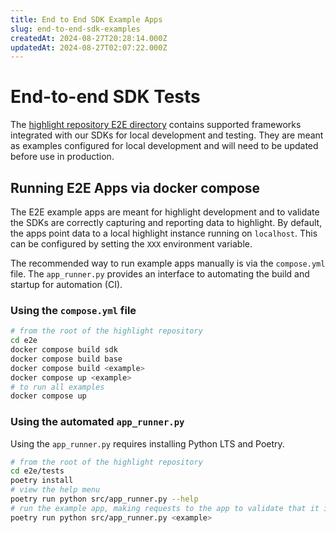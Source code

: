 ```yaml
---
title: End to End SDK Example Apps
slug: end-to-end-sdk-examples
createdAt: 2024-08-27T20:28:14.000Z
updatedAt: 2024-08-27T02:07:22.000Z
---
```


# End-to-end SDK Tests

The [highlight repository E2E directory](https://github.com/highlight/highlight/tree/main/e2e) contains 
supported frameworks integrated with our SDKs for local development and testing.
They are meant as examples configured for local development and will need to be updated before use in production.

## Running E2E Apps via docker compose

The E2E example apps are meant for highlight development and to validate
the SDKs are correctly capturing and reporting data to highlight. By default, the apps
point data to a local highlight instance running on `localhost`. This can be configured
by setting the `XXX` environment variable.

The recommended way to run example apps manually is via the `compose.yml` file. The
`app_runner.py` provides an interface to automating the build and startup for automation (CI).

### Using the `compose.yml` file

```bash
# from the root of the highlight repository
cd e2e
docker compose build sdk
docker compose build base
docker compose build <example>
docker compose up <example>
# to run all examples
docker compose up
```

### Using the automated `app_runner.py`

Using the `app_runner.py` requires installing Python LTS and Poetry.

```bash
# from the root of the highlight repository
cd e2e/tests
poetry install
# view the help menu
poetry run python src/app_runner.py --help
# run the example app, making requests to the app to validate that it is healthy
poetry run python src/app_runner.py <example>

```
